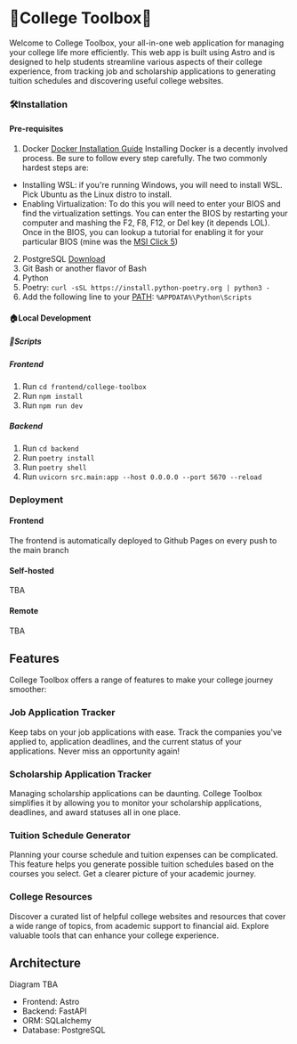 # 🧰College Toolbox🧰

Welcome to College Toolbox, your all-in-one web application for managing your college life more efficiently. This web app is built using Astro and is designed to help students streamline various aspects of their college experience, from tracking job and scholarship applications to generating tuition schedules and discovering useful college websites.

### 🛠Installation

#### Pre-requisites

1. Docker [Docker Installation Guide](https://docs.docker.com/get-docker/)
Installing Docker is a decently involved process. Be sure to follow every step carefully.
The two commonly hardest steps are:

- Installing WSL: if you're running Windows, you will need to install WSL. Pick Ubuntu as the Linux distro to install.
- Enabling Virtualization: To do this you will need to enter your BIOS and find the virtualization settings. You can enter the BIOS by restarting your computer and mashing the F2, F8, F12, or Del key (it depends LOL). Once in the BIOS, you can lookup a tutorial for enabling it for your particular BIOS (mine was the [MSI Click 5](https://liquidsky.com/how-to-enable-virtualization-msi-click-bios-5/))

2. PostgreSQL [Download](https://www.postgresql.org/download/)
3. Git Bash or another flavor of Bash
4. Python
5. Poetry: `curl -sSL https://install.python-poetry.org | python3 -`
6. Add the following line to your [PATH](https://gist.github.com/nex3/c395b2f8fd4b02068be37c961301caa7):
 `%APPDATA%\Python\Scripts`

#### 🏠Local Development

##### 📜Scripts

##### Frontend
1. Run `cd frontend/college-toolbox`
2. Run `npm install`
3. Run `npm run dev`

##### Backend

1. Run `cd backend`
2. Run `poetry install`
3. Run `poetry shell`
4. Run `uvicorn src.main:app --host 0.0.0.0 --port 5670 --reload`

### Deployment

#### Frontend

The frontend is automatically deployed to Github Pages on every push to the main branch

#### Self-hosted

TBA

#### Remote

TBA

## Features

College Toolbox offers a range of features to make your college journey smoother:

### Job Application Tracker

Keep tabs on your job applications with ease. Track the companies you've applied to, application deadlines, and the current status of your applications. Never miss an opportunity again!

### Scholarship Application Tracker

Managing scholarship applications can be daunting. College Toolbox simplifies it by allowing you to monitor your scholarship applications, deadlines, and award statuses all in one place.

### Tuition Schedule Generator

Planning your course schedule and tuition expenses can be complicated. This feature helps you generate possible tuition schedules based on the courses you select. Get a clearer picture of your academic journey.

### College Resources

Discover a curated list of helpful college websites and resources that cover a wide range of topics, from academic support to financial aid. Explore valuable tools that can enhance your college experience.

## Architecture

Diagram TBA

- Frontend: Astro
- Backend: FastAPI
- ORM: SQLalchemy
- Database: PostgreSQL
